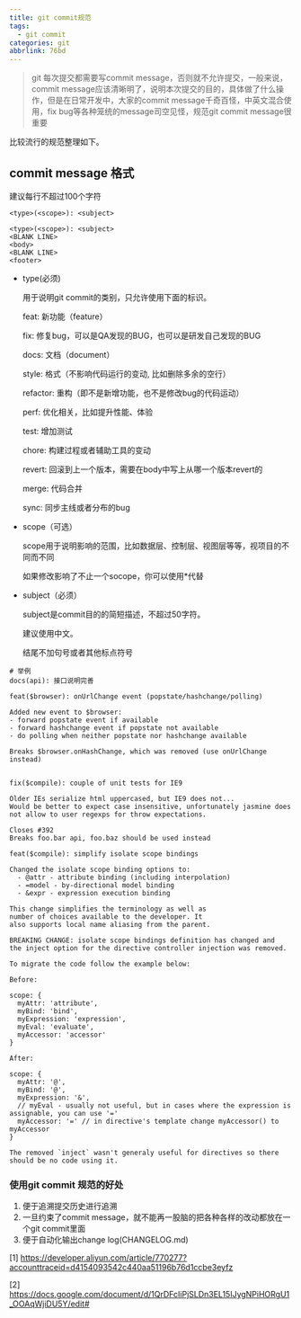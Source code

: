 ```yaml
---
title: git commit规范
tags:
  - git commit
categories: git
abbrlink: 76bd
---
```


> git 每次提交都需要写commit message，否则就不允许提交，一般来说，commit message应该清晰明了，说明本次提交的目的，具体做了什么操作，但是在日常开发中，大家的commit message千奇百怪，中英文混合使用，fix bug等各种笼统的message司空见怪，规范git commit message很重要

比较流行的规范整理如下。

## commit message 格式

建议每行不超过100个字符

`<type>(<scope>): <subject>`

```shell
<type>(<scope>): <subject>
<BLANK LINE>
<body>
<BLANK LINE>
<footer>
```



* type(必须)

  用于说明git commit的类别，只允许使用下面的标识。

  feat: 新功能（feature）

  fix: 修复bug，可以是QA发现的BUG，也可以是研发自己发现的BUG

  docs: 文档（document）

  style: 格式（不影响代码运行的变动, 比如删除多余的空行）

  refactor: 重构（即不是新增功能，也不是修改bug的代码运动）

  perf: 优化相关，比如提升性能、体验

  test: 增加测试

  chore: 构建过程或者辅助工具的变动

  revert: 回滚到上一个版本，需要在body中写上从哪一个版本revert的

  merge: 代码合并

  sync: 同步主线或者分布的bug

* scope（可选）

  scope用于说明影响的范围，比如数据层、控制层、视图层等等，视项目的不同而不同

  如果修改影响了不止一个socope，你可以使用*代替

* subject（必须）

  subject是commit目的的简短描述，不超过50字符。

  建议使用中文。

  结尾不加句号或者其他标点符号

```shell
# 举例
docs(api): 接口说明完善
```

```shell
feat($browser): onUrlChange event (popstate/hashchange/polling)

Added new event to $browser:
- forward popstate event if available
- forward hashchange event if popstate not available
- do polling when neither popstate nor hashchange available

Breaks $browser.onHashChange, which was removed (use onUrlChange instead)


```

```shell
fix($compile): couple of unit tests for IE9

Older IEs serialize html uppercased, but IE9 does not...
Would be better to expect case insensitive, unfortunately jasmine does
not allow to user regexps for throw expectations.

Closes #392
Breaks foo.bar api, foo.baz should be used instead

```

```shell
feat($compile): simplify isolate scope bindings

Changed the isolate scope binding options to:
  - @attr - attribute binding (including interpolation)
  - =model - by-directional model binding
  - &expr - expression execution binding

This change simplifies the terminology as well as
number of choices available to the developer. It
also supports local name aliasing from the parent.

BREAKING CHANGE: isolate scope bindings definition has changed and
the inject option for the directive controller injection was removed.

To migrate the code follow the example below:

Before:

scope: {
  myAttr: 'attribute',
  myBind: 'bind',
  myExpression: 'expression',
  myEval: 'evaluate',
  myAccessor: 'accessor'
}

After:

scope: {
  myAttr: '@',
  myBind: '@',
  myExpression: '&',
  // myEval - usually not useful, but in cases where the expression is assignable, you can use '='
  myAccessor: '=' // in directive's template change myAccessor() to myAccessor
}

The removed `inject` wasn't generaly useful for directives so there should be no code using it.

```



### 使用git commit 规范的好处

1. 便于追溯提交历史进行追溯
2. 一旦约束了commit message，就不能再一股脑的把各种各样的改动都放在一个git commit里面
3. 便于自动化输出change log(CHANGELOG.md)

[1] https://developer.aliyun.com/article/770277?accounttraceid=d4154093542c440aa51196b76d1ccbe3eyfz

[2] https://docs.google.com/document/d/1QrDFcIiPjSLDn3EL15IJygNPiHORgU1_OOAqWjiDU5Y/edit#